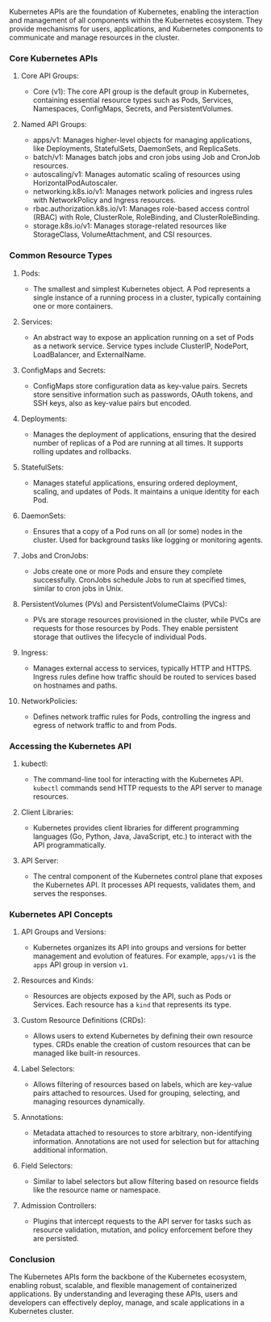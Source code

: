 Kubernetes APIs are the foundation of Kubernetes, enabling the interaction and management of all components within the Kubernetes ecosystem. They provide mechanisms for users, applications, and Kubernetes components to communicate and manage resources in the cluster.

### Core Kubernetes APIs

1. Core API Groups:
   - Core (v1): The core API group is the default group in Kubernetes, containing essential resource types such as Pods, Services, Namespaces, ConfigMaps, Secrets, and PersistentVolumes.

2. Named API Groups:
   - apps/v1: Manages higher-level objects for managing applications, like Deployments, StatefulSets, DaemonSets, and ReplicaSets.
   - batch/v1: Manages batch jobs and cron jobs using Job and CronJob resources.
   - autoscaling/v1: Manages automatic scaling of resources using HorizontalPodAutoscaler.
   - networking.k8s.io/v1: Manages network policies and ingress rules with NetworkPolicy and Ingress resources.
   - rbac.authorization.k8s.io/v1: Manages role-based access control (RBAC) with Role, ClusterRole, RoleBinding, and ClusterRoleBinding.
   - storage.k8s.io/v1: Manages storage-related resources like StorageClass, VolumeAttachment, and CSI resources.

### Common Resource Types

1. Pods:
   - The smallest and simplest Kubernetes object. A Pod represents a single instance of a running process in a cluster, typically containing one or more containers.

2. Services:
   - An abstract way to expose an application running on a set of Pods as a network service. Service types include ClusterIP, NodePort, LoadBalancer, and ExternalName.

3. ConfigMaps and Secrets:
   - ConfigMaps store configuration data as key-value pairs. Secrets store sensitive information such as passwords, OAuth tokens, and SSH keys, also as key-value pairs but encoded.

4. Deployments:
   - Manages the deployment of applications, ensuring that the desired number of replicas of a Pod are running at all times. It supports rolling updates and rollbacks.

5. StatefulSets:
   - Manages stateful applications, ensuring ordered deployment, scaling, and updates of Pods. It maintains a unique identity for each Pod.

6. DaemonSets:
   - Ensures that a copy of a Pod runs on all (or some) nodes in the cluster. Used for background tasks like logging or monitoring agents.

7. Jobs and CronJobs:
   - Jobs create one or more Pods and ensure they complete successfully. CronJobs schedule Jobs to run at specified times, similar to cron jobs in Unix.

8. PersistentVolumes (PVs) and PersistentVolumeClaims (PVCs):
   - PVs are storage resources provisioned in the cluster, while PVCs are requests for those resources by Pods. They enable persistent storage that outlives the lifecycle of individual Pods.

9. Ingress:
   - Manages external access to services, typically HTTP and HTTPS. Ingress rules define how traffic should be routed to services based on hostnames and paths.

10. NetworkPolicies:
    - Defines network traffic rules for Pods, controlling the ingress and egress of network traffic to and from Pods.

### Accessing the Kubernetes API

1. kubectl:
   - The command-line tool for interacting with the Kubernetes API. `kubectl` commands send HTTP requests to the API server to manage resources.

2. Client Libraries:
   - Kubernetes provides client libraries for different programming languages (Go, Python, Java, JavaScript, etc.) to interact with the API programmatically.

3. API Server:
   - The central component of the Kubernetes control plane that exposes the Kubernetes API. It processes API requests, validates them, and serves the responses.

### Kubernetes API Concepts

1. API Groups and Versions:
   - Kubernetes organizes its API into groups and versions for better management and evolution of features. For example, `apps/v1` is the `apps` API group in version `v1`.

2. Resources and Kinds:
   - Resources are objects exposed by the API, such as Pods or Services. Each resource has a `kind` that represents its type.

3. Custom Resource Definitions (CRDs):
   - Allows users to extend Kubernetes by defining their own resource types. CRDs enable the creation of custom resources that can be managed like built-in resources.

4. Label Selectors:
   - Allows filtering of resources based on labels, which are key-value pairs attached to resources. Used for grouping, selecting, and managing resources dynamically.

5. Annotations:
   - Metadata attached to resources to store arbitrary, non-identifying information. Annotations are not used for selection but for attaching additional information.

6. Field Selectors:
   - Similar to label selectors but allow filtering based on resource fields like the resource name or namespace.

7. Admission Controllers:
   - Plugins that intercept requests to the API server for tasks such as resource validation, mutation, and policy enforcement before they are persisted.

### Conclusion

The Kubernetes APIs form the backbone of the Kubernetes ecosystem, enabling robust, scalable, and flexible management of containerized applications. By understanding and leveraging these APIs, users and developers can effectively deploy, manage, and scale applications in a Kubernetes cluster.